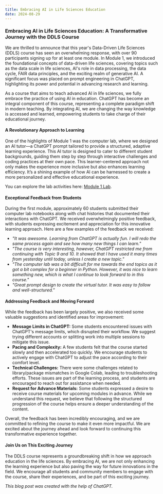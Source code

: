 ```yaml
---
title: Embracing AI in Life Sciences Education
date: 2024-08-29
---
```

### Embracing AI in Life Sciences Education: A Transformative Journey with the DDLS Course

We are thrilled to announce that this year's Data-Driven Life Sciences (DDLS) course has seen an overwhelming response, with over 90 participants signing up for at least one module. In Module 1, we introduced the foundational concepts of data-driven life sciences, covering topics such as the data scale in life sciences, AI's role in data processing, the data cycle, FAIR data principles, and the exciting realm of generative AI. A significant focus was placed on prompt engineering in ChatGPT, highlighting its power and potential in advancing research and learning.

As a course that aims to teach advanced AI in life sciences, we fully embrace the practice of using AI in education. ChatGPT has become an integral component of this course, representing a complete paradigm shift in modern teaching. By integrating AI, we are changing the way knowledge is accessed and learned, empowering students to take charge of their educational journey.

#### A Revolutionary Approach to Learning

One of the highlights of Module 1 was the computer lab, where we designed an AI tutor—a ChatGPT prompt tailored to provide a structured, adaptive learning experience. This AI tutor is designed to cater to different student backgrounds, guiding them step by step through interactive challenges and coding practices at their own pace. This learner-centered approach not only makes the experience more inclusive but also enhances learning efficiency. It’s a shining example of how AI can be harnessed to create a more personalized and effective educational experience.

You can explore the lab activities here: [Module 1 Lab](https://ddls.aicell.io/course/ddls-2024/module-1/lab/). 

#### Exceptional Feedback from Students

During the first module, approximately 60 students submitted their computer lab notebooks along with chat histories that documented their interactions with ChatGPT. We received overwhelmingly positive feedback, with students expressing excitement and appreciation for this innovative learning approach. Here are a few examples of the feedback we received:

- *"It was awesome. Learning from ChatGPT is actually fun. I will redo the same process again and see how many new things I can learn."*
- *"The course is very interesting, however, ChatGPT restricted me from continuing with Topic 9 and 10. It showed that I have used it many times from yesterday until today, unless I create a new topic."*
- *"The computer lab was a bit difficult for me towards the end topics as it got a bit complex for a beginner in Python. However, it was nice to learn something new, which is what I continue to look forward to in this course."*
- *"Great prompt design to create the virtual tutor. It was easy to follow and well-structured."*

#### Addressing Feedback and Moving Forward

While the feedback has been largely positive, we also received some valuable suggestions and identified areas for improvement:

- **Message Limits in ChatGPT:** Some students encountered issues with ChatGPT's message limits, which disrupted their workflow. We suggest trying different accounts or splitting work into multiple sessions to mitigate this issue.
- **Pacing and Complexity:** A few students felt that the course started slowly and then accelerated too quickly. We encourage students to actively engage with ChatGPT to adjust the pace according to their comfort level.
- **Technical Challenges:** There were some challenges related to library/package mismatches in Google Colab, leading to troubleshooting efforts. These issues are part of the learning process, and students are encouraged to reach out for assistance when needed.
- **Request for Advance Materials:** Some students expressed a desire to receive course materials for upcoming modules in advance. While we understand this request, we believe that following the structured progression of the course helps ensure a deeper understanding of the content.

Overall, the feedback has been incredibly encouraging, and we are committed to refining the course to make it even more impactful. We are excited about the journey ahead and look forward to continuing this transformative experience together.

#### Join Us on This Exciting Journey

The DDLS course represents a groundbreaking shift in how we approach education in the life sciences. By embracing AI, we are not only enhancing the learning experience but also paving the way for future innovations in the field. We encourage all students and community members to engage with the course, share their experiences, and be part of this exciting journey.

*This blog post was created with the help of ChatGPT.*
